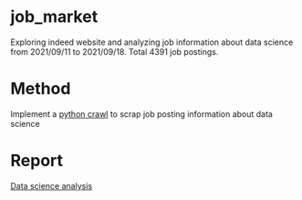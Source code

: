 # job_market
Exploring indeed website and analyzing job information about data science from 2021/09/11 to 2021/09/18. Total 4391 job postings.

# Method
Implement a [python crawl](./indeed_v2.ipynb) to scrap job posting information about data science

# Report 
[Data science analysis](./Job_market_report.pdf)